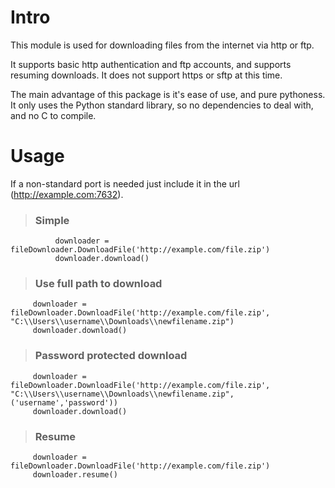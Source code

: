 # Intro #
This module is used for downloading files from the internet via http or ftp.

It supports basic http authentication and ftp accounts, and supports resuming downloads. It does not support https or sftp at this time.

The main advantage of this package is it's ease of use, and pure pythoness. It only uses the Python standard library, so no dependencies to deal with, and no C to compile.

# Usage #

If a non-standard port is needed just include it in the url (http://example.com:7632).


> ### Simple ###
```
          downloader = fileDownloader.DownloadFile('http://example.com/file.zip')
          downloader.download()
```

> ### Use full path to download ###
```
	 downloader = fileDownloader.DownloadFile('http://example.com/file.zip', "C:\\Users\\username\\Downloads\\newfilename.zip")
	 downloader.download()
```

> ### Password protected download ###
```
	 downloader = fileDownloader.DownloadFile('http://example.com/file.zip', "C:\\Users\\username\\Downloads\\newfilename.zip", ('username','password'))
	 downloader.download()
```

> ### Resume ###
```
	 downloader = fileDownloader.DownloadFile('http://example.com/file.zip')
	 downloader.resume()
```